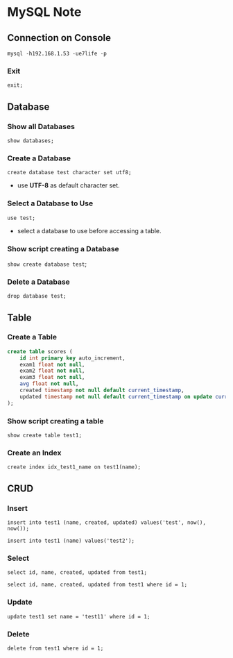 # MySQL Note

## Connection on Console

`mysql -h192.168.1.53 -ue7life -p`

### Exit

`exit;`

## Database

### Show all Databases

`show databases;`

### Create a Database

`create database test character set utf8;`

* use **UTF-8** as default character set.

### Select a Database to Use

`use test;`

* select a database to use before accessing a table.

### Show script creating a Database

`show create database test`;

### Delete a Database

`drop database test;`

## Table

### Create a Table

```sql
create table scores (
	id int primary key auto_increment,
	exam1 float not null,
	exam2 float not null,
	exam3 float not null,
	avg float not null,
	created timestamp not null default current_timestamp,
	updated timestamp not null default current_timestamp on update current_timestamp
);
```

### Show script creating a table

`show create table test1;`

### Create an Index

`create index idx_test1_name on test1(name);`


## CRUD

### Insert

`insert into test1 (name, created, updated) values('test', now(), now());`

`insert into test1 (name) values('test2');`

### Select

`select id, name, created, updated from test1;`

`select id, name, created, updated from test1 where id = 1;`

### Update

`update test1 set name = 'test11' where id = 1;`

### Delete

`delete from test1 where id = 1;`



